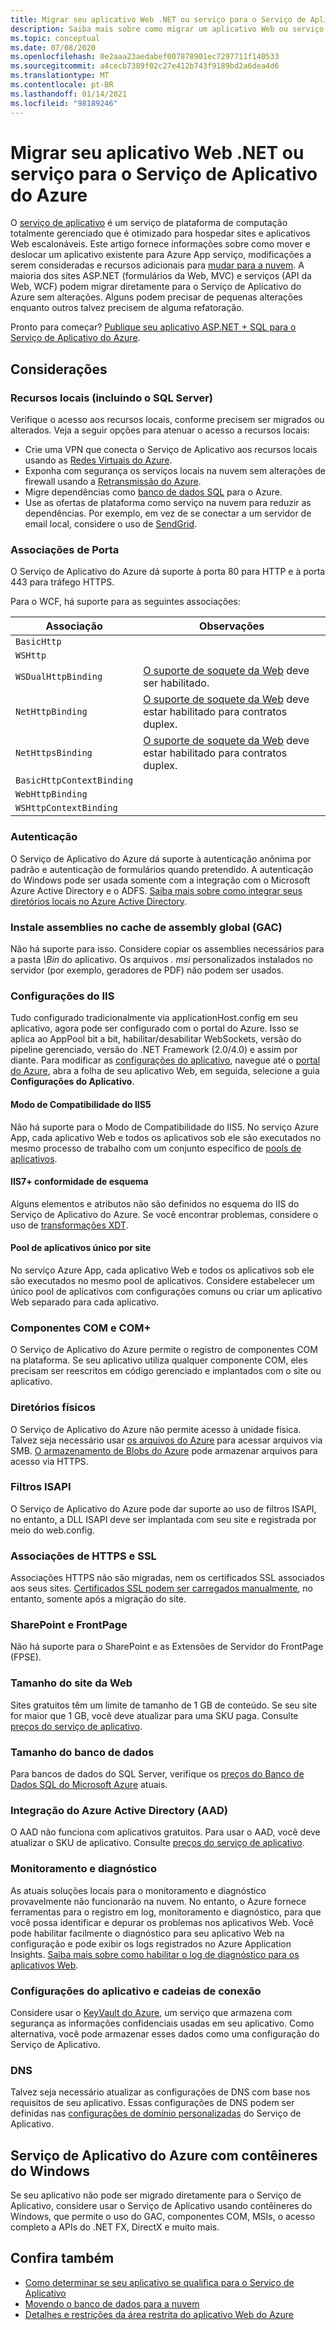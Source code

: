 ```yaml
---
title: Migrar seu aplicativo Web .NET ou serviço para o Serviço de Aplicativo do Azure
description: Saiba mais sobre como migrar um aplicativo Web ou serviço do .NET do local para o serviço Azure App.
ms.topic: conceptual
ms.date: 07/08/2020
ms.openlocfilehash: 0e2aaa23aedabef007878901ec7297711f140533
ms.sourcegitcommit: a4cecb7389f02c27e412b743f9189bd2a6dea4d6
ms.translationtype: MT
ms.contentlocale: pt-BR
ms.lasthandoff: 01/14/2021
ms.locfileid: "98189246"
---
```

# <a name="migrate-your-net-web-app-or-service-to-azure-app-service"></a>Migrar seu aplicativo Web .NET ou serviço para o Serviço de Aplicativo do Azure

O [serviço de aplicativo](/azure/app-service/overview) é um serviço de plataforma de computação totalmente gerenciado que é otimizado para hospedar sites e aplicativos Web escalonáveis. Este artigo fornece informações sobre como mover e deslocar um aplicativo existente para Azure App serviço, modificações a serem consideradas e recursos adicionais para [mudar para a nuvem](https://azure.microsoft.com/migration/web-applications/). A maioria dos sites ASP.NET (formulários da Web, MVC) e serviços (API da Web, WCF) podem migrar diretamente para o Serviço de Aplicativo do Azure sem alterações. Alguns podem precisar de pequenas alterações enquanto outros talvez precisem de alguma refatoração.

Pronto para começar? [Publique seu aplicativo ASP.NET + SQL para o Serviço de Aplicativo do Azure](https://tutorials.visualstudio.com/azure-webapp-migrate/intro).

## <a name="considerations"></a>Considerações

### <a name="on-premises-resources-including-sql-server"></a>Recursos locais (incluindo o SQL Server)

Verifique o acesso aos recursos locais, conforme precisem ser migrados ou alterados. Veja a seguir opções para atenuar o acesso a recursos locais:

* Crie uma VPN que conecta o Serviço de Aplicativo aos recursos locais usando as [Redes Virtuais do Azure](/azure/app-service/web-sites-integrate-with-vnet).
* Exponha com segurança os serviços locais na nuvem sem alterações de firewall usando a [Retransmissão do Azure](/azure/service-bus-relay/relay-what-is-it).
* Migre dependências como [banco de dados SQL](./sql.md) para o Azure.
* Use as ofertas de plataforma como serviço na nuvem para reduzir as dependências. Por exemplo, em vez de se conectar a um servidor de email local, considere o uso de [SendGrid](/azure/sendgrid-dotnet-how-to-send-email).

### <a name="port-bindings"></a>Associações de Porta

O Serviço de Aplicativo do Azure dá suporte à porta 80 para HTTP e à porta 443 para tráfego HTTPS.

Para o WCF, há suporte para as seguintes associações:

| Associação | Observações |
|--|--|
| `BasicHttp` |  |
| `WSHttp` |  |
| `WSDualHttpBinding` | [O suporte de soquete da Web](/azure/app-service/web-sites-configure) deve ser habilitado. | [O suporte de soquete da Web](/azure/app-service/web-sites-configure) deve ser habilitado. |
| `NetHttpBinding` | [O suporte de soquete da Web](/azure/app-service/web-sites-configure) deve estar habilitado para contratos duplex. | [O suporte de soquete da Web](/azure/app-service/web-sites-configure) deve estar habilitado para contratos duplex. |
| `NetHttpsBinding` | [O suporte de soquete da Web](/azure/app-service/web-sites-configure) deve estar habilitado para contratos duplex. | [O suporte de soquete da Web](/azure/app-service/web-sites-configure) deve estar habilitado para contratos duplex. |
| `BasicHttpContextBinding` |  |
| `WebHttpBinding` |  |
| `WSHttpContextBinding` |  |

### <a name="authentication"></a>Autenticação

O Serviço de Aplicativo do Azure dá suporte à autenticação anônima por padrão e autenticação de formulários quando pretendido. A autenticação do Windows pode ser usada somente com a integração com o Microsoft Azure Active Directory e o ADFS. [Saiba mais sobre como integrar seus diretórios locais no Azure Active Directory](/azure/active-directory/connect/active-directory-aadconnect).

### <a name="assemblies-in-the-gac-global-assembly-cache"></a>Instale assemblies no cache de assembly global (GAC)

Não há suporte para isso. Considere copiar os assemblies necessários para a pasta *\Bin* do aplicativo. Os arquivos *. msi* personalizados instalados no servidor (por exemplo, geradores de PDF) não podem ser usados.

### <a name="iis-settings"></a>Configurações do IIS

Tudo configurado tradicionalmente via applicationHost.config em seu aplicativo, agora pode ser configurado com o portal do Azure. Isso se aplica ao AppPool bit a bit, habilitar/desabilitar WebSockets, versão do pipeline gerenciado, versão do .NET Framework (2.0/4.0) e assim por diante. Para modificar as [configurações do aplicativo](/azure/app-service/web-sites-configure), navegue até o [portal do Azure](https://portal.azure.com), abra a folha de seu aplicativo Web, em seguida, selecione a guia **Configurações do Aplicativo**.

#### <a name="iis5-compatibility-mode"></a>Modo de Compatibilidade do IIS5

Não há suporte para o Modo de Compatibilidade do IIS5. No serviço Azure App, cada aplicativo Web e todos os aplicativos sob ele são executados no mesmo processo de trabalho com um conjunto específico de [pools de aplicativos](/previous-versions/windows/it-pro/windows-server-2008-R2-and-2008/cc735247(v=ws.10)).

#### <a name="iis7-schema-compliance"></a>IIS7+ conformidade de esquema

Alguns elementos e atributos não são definidos no esquema do IIS do Serviço de Aplicativo do Azure. Se você encontrar problemas, considere o uso de [transformações XDT](/azure/app-service/configure-common).

#### <a name="single-application-pool-per-site"></a>Pool de aplicativos único por site

No serviço Azure App, cada aplicativo Web e todos os aplicativos sob ele são executados no mesmo pool de aplicativos. Considere estabelecer um único pool de aplicativos com configurações comuns ou criar um aplicativo Web separado para cada aplicativo.

### <a name="com-and-com-components"></a>Componentes COM e COM+

O Serviço de Aplicativo do Azure permite o registro de componentes COM na plataforma. Se seu aplicativo utiliza qualquer componente COM, eles precisam ser reescritos em código gerenciado e implantados com o site ou aplicativo.

### <a name="physical-directories"></a>Diretórios físicos

O Serviço de Aplicativo do Azure não permite acesso à unidade física. Talvez seja necessário usar [os arquivos do Azure](/azure/storage/files/storage-files-introduction) para acessar arquivos via SMB. [O armazenamento de Blobs do Azure](/azure/storage/blobs/storage-blobs-introduction) pode armazenar arquivos para acesso via HTTPS.

### <a name="isapi-filters"></a>Filtros ISAPI

O Serviço de Aplicativo do Azure pode dar suporte ao uso de filtros ISAPI, no entanto, a DLL ISAPI deve ser implantada com seu site e registrada por meio do web.config.

### <a name="https-bindings-and-ssl"></a>Associações de HTTPS e SSL

Associações HTTPS não são migradas, nem os certificados SSL associados aos seus sites. [Certificados SSL podem ser carregados manualmente](/azure/app-service/app-service-web-tutorial-custom-ssl), no entanto, somente após a migração do site.

### <a name="sharepoint-and-frontpage"></a>SharePoint e FrontPage

Não há suporte para o SharePoint e as Extensões de Servidor do FrontPage (FPSE).

### <a name="web-site-size"></a>Tamanho do site da Web

Sites gratuitos têm um limite de tamanho de 1 GB de conteúdo. Se seu site for maior que 1 GB, você deve atualizar para uma SKU paga. Consulte [preços do serviço de aplicativo](https://azure.microsoft.com/pricing/details/app-service/windows/).

### <a name="database-size"></a>Tamanho do banco de dados

Para bancos de dados do SQL Server, verifique os [preços do Banco de Dados SQL do Microsoft Azure](https://azure.microsoft.com/pricing/details/sql-database) atuais.

### <a name="azure-active-directory-aad-integration"></a>Integração do Azure Active Directory (AAD)

O AAD não funciona com aplicativos gratuitos. Para usar o AAD, você deve atualizar o SKU de aplicativo. Consulte [preços do serviço de aplicativo](https://azure.microsoft.com/pricing/details/app-service/windows/).

### <a name="monitoring-and-diagnostics"></a>Monitoramento e diagnóstico

As atuais soluções locais para o monitoramento e diagnóstico provavelmente não funcionarão na nuvem. No entanto, o Azure fornece ferramentas para o registro em log, monitoramento e diagnóstico, para que você possa identificar e depurar os problemas nos aplicativos Web. Você pode habilitar facilmente o diagnóstico para seu aplicativo Web na configuração e pode exibir os logs registrados no Azure Application Insights. [Saiba mais sobre como habilitar o log de diagnóstico para os aplicativos Web](/azure/app-service/web-sites-enable-diagnostic-log).

### <a name="connection-strings-and-application-settings"></a>Configurações do aplicativo e cadeias de conexão

Considere usar o [KeyVault do Azure](/azure/key-vault/), um serviço que armazena com segurança as informações confidenciais usadas em seu aplicativo. Como alternativa, você pode armazenar esses dados como uma configuração do Serviço de Aplicativo.

### <a name="dns"></a>DNS

Talvez seja necessário atualizar as configurações de DNS com base nos requisitos de seu aplicativo. Essas configurações de DNS podem ser definidas nas [configurações de domínio personalizadas](/azure/app-service/app-service-web-tutorial-custom-domain) do Serviço de Aplicativo.

## <a name="azure-app-service-with-windows-containers"></a>Serviço de Aplicativo do Azure com contêineres do Windows

Se seu aplicativo não pode ser migrado diretamente para o Serviço de Aplicativo, considere usar o Serviço de Aplicativo usando contêineres do Windows, que permite o uso do GAC, componentes COM, MSIs, o acesso completo a APIs do .NET FX, DirectX e muito mais.

## <a name="see-also"></a>Confira também

* [Como determinar se seu aplicativo se qualifica para o Serviço de Aplicativo](https://appmigration.microsoft.com/)
* [Movendo o banco de dados para a nuvem](sql.md)
* [Detalhes e restrições da área restrita do aplicativo Web do Azure](https://github.com/projectkudu/kudu/wiki/Azure-Web-App-sandbox)
